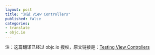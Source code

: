 ```yaml
---
layout: post
title: "测试 View Controllers"
published: false
categories:
- translate
- objc.io
---
```


<p id="state">注：这篇翻译已经过 objc.io 授权，原文链接是：<a href="http://www.objc.io/issue-1/testing-view-controllers.html" title="Testing View Controllers">Testing View Controllers</a></p>
